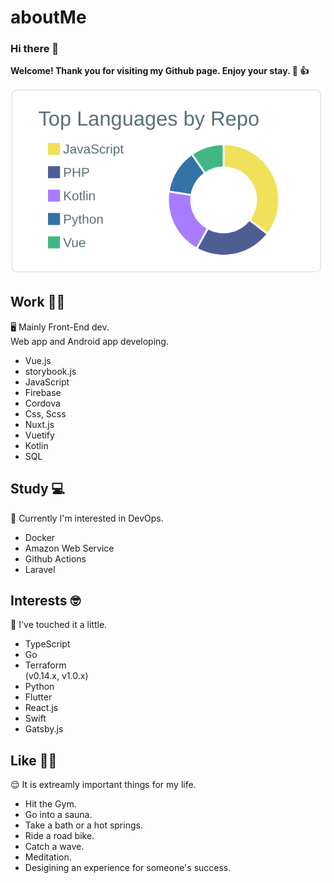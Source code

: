 # aboutMe

###  Hi there 👋

**Welcome! Thank you for visiting my Github page. Enjoy your stay. 🙂 👍**

[![](https://raw.githubusercontent.com/soregashi-27/aboutMe/main/profile-summary-card-output/default/1-repos-per-language.svg)](https://github.com/vn7n24fzkq/github-profile-summary-cards)


## Work 💁‍♂️
🖥  Mainly Front-End dev. \
    Web app and Android app developing.

- Vue.js
- storybook.js
- JavaScript
- Firebase
- Cordova
- Css, Scss
- Nuxt.js
- Vuetify
- Kotlin
- SQL


## Study 💻
🌱 Currently I'm interested in DevOps.

- Docker
- Amazon Web Service
- Github Actions
- Laravel


## Interests 🤓
👀 I've touched it a little. 

- TypeScript
- Go
- Terraform \
(v0.14.x, v1.0.x)
- Python
- Flutter
- React.js
- Swift
- Gatsby.js


## Like 🏋️‍♂️
😌 It is extreamly important things for my life.

- Hit the Gym.
- Go into a sauna.
- Take a bath or a hot springs.
- Ride a road bike.
- Catch a wave.
- Meditation.
- Desigining an experience for someone's success.

